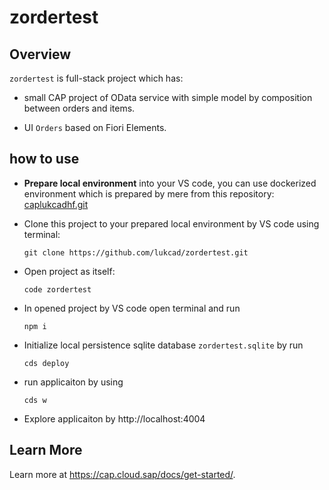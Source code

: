 # zordertest

## Overview

`zordertest` is full-stack project which has:

- small CAP project of OData service with simple model by composition between orders and items. 
  
- UI `Orders` based on Fiori Elements.

## how to use


- **Prepare local environment** into your VS code, you can use dockerized environment which is prepared by mere from this repository: [caplukcadhf.git](https://github.com/lukcad/caplukcadhf.git)
- Clone this project to your prepared local environment by VS code using terminal:
  
      git clone https://github.com/lukcad/zordertest.git


- Open project as itself:
  
      code zordertest

- In opened project by VS code open terminal and run
   
      npm i

- Initialize local persistence sqlite database `zordertest.sqlite` by run

      cds deploy

- run applicaiton by using

      cds w

- Explore applicaiton by http://localhost:4004


## Learn More

Learn more at https://cap.cloud.sap/docs/get-started/.
